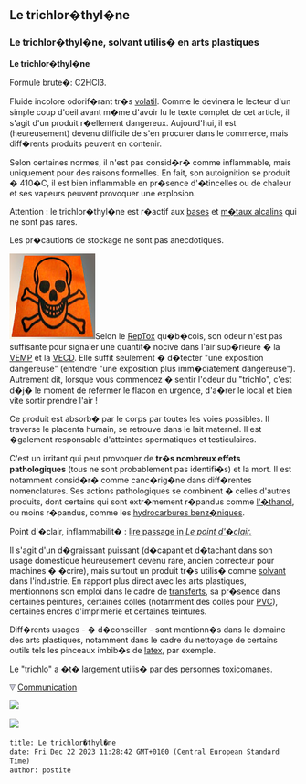 ## Le trichlor�thyl�ne
### Le trichlor�thyl�ne, solvant utilis� en arts plastiques
 **Le trichlor�thyl�ne**

Formule brute�: C2HCl3.

Fluide incolore odorif�rant tr�s [volatil](volatil.html). Comme le devinera le lecteur d'un simple coup d'oeil avant m�me d'avoir lu le texte complet de cet article, il s'agit d'un produit r�ellement dangereux. Aujourd'hui, il est (heureusement) devenu difficile de s'en procurer dans le commerce, mais diff�rents produits peuvent en contenir.

Selon certaines normes, il n'est pas consid�r� comme inflammable, mais uniquement pour des raisons formelles. En fait, son autoignition se produit � 410�C, il est bien inflammable en pr�sence d'�tincelles ou de chaleur et ses vapeurs peuvent provoquer une explosion.

Attention : le trichlor�thyl�ne est r�actif aux [bases](base.html) et [m�taux alcalins](alcalin.html#metauxalcalins) qui ne sont pas rares.

Les pr�cautions de stockage ne sont pas anecdotiques.

![](images/toxiqueversionweb.jpg)Selon le [RepTox](liensutiles.html#csst) qu�b�cois, son odeur n'est pas suffisante pour signaler une quantit� nocive dans l'air sup�rieure � la [VEMP](uv.html#vemp) et la [VECD](vecd.html). Elle suffit seulement � d�tecter "une exposition dangereuse" (entendre "une exposition plus imm�diatement dangereuse"). Autrement dit, lorsque vous commencez � sentir l'odeur du "trichlo", c'est d�j� le moment de refermer le flacon en urgence, d'a�rer le local et bien vite sortir prendre l'air !

Ce produit est absorb� par le corps par toutes les voies possibles. Il traverse le placenta humain, se retrouve dans le lait maternel. Il est �galement responsable d'atteintes spermatiques et testiculaires.

C'est un irritant qui peut provoquer de **tr�s nombreux effets pathologiques** (tous ne sont probablement pas identifi�s) et la mort. Il est notamment consid�r� comme canc�rig�ne dans diff�rentes nomenclatures. Ses actions pathologiques se combinent � celles d'autres produits, dont certains qui sont extr�mement r�pandus comme [l'�thanol](alcool.html#ethanol), ou moins r�pandus, comme les [hydrocarbures benz�niques](benzene.html).

Point d'�clair, inflammabilit� : [lire passage in _Le point d'�clair._](pointdeclair.html#inflammablecombustible)

Il s'agit d'un d�graissant puissant (d�capant et d�tachant dans son usage domestique heureusement devenu rare, ancien correcteur pour machines � �crire), mais surtout un produit tr�s utilis� comme [solvant](diluantssolvants.html) dans l'industrie. En rapport plus direct avec les arts plastiques, mentionnons son emploi dans le cadre de [transferts](transfert.html), sa pr�sence dans certaines peintures, certaines colles (notamment des colles pour [PVC](pvc.html)), certaines encres d'imprimerie et certaines teintures.

Diff�rents usages - � d�conseiller - sont mentionn�s dans le domaine des arts plastiques, notamment dans le cadre du nettoyage de certains outils tels les pinceaux imbib�s de [latex](latex.html#utilisationenmoulage), par exemple.

Le "trichlo" a �t� largement utilis� par des personnes toxicomanes.



![](images/flechebas.gif) [Communication](http://www.artrealite.com/annonceurs.htm) 

[![](https://cbonvin.fr/sites/regie.artrealite.com/visuels/campagne1.png)](index-2.html#20131014)

![](https://cbonvin.fr/sites/regie.artrealite.com/visuels/campagne2.png)
```
title: Le trichlor�thyl�ne
date: Fri Dec 22 2023 11:28:42 GMT+0100 (Central European Standard Time)
author: postite
```
